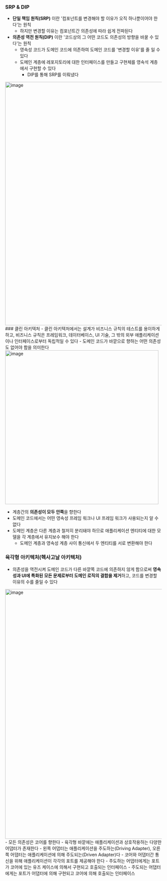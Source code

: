 ### SRP & DIP
- **단일 책임 원칙(SRP)** 이란 '컴포넌트를 변경해야 할 이유가 오직 하나뿐이어야 한다'는 원칙
	- 하지만 변경할 이유는 컴포넌트간 의존성에 따라 쉽게 전파된다
- **의존성 역전 원칙(DIP)** 이란 '코드상의 그 어떤 코드도 의존성의 방향을 바꿀 수 있다'는 원칙
	- 영속성 코드가 도메인 코드에 의존하여 도메인 코드를 '변경할 이유'를 줄 일 수 있다
	- 도메인 계층에 레포지토리에 대한 인터페이스를 만들고 구현체를 영속석 계층에서 구현할 수 있다
		- DIP를 통해 SRP를 이뤄냈다
<img width="780" alt="image" src="https://github.com/seung-hun-h/record/assets/60502370/79efa15a-10e5-4358-9bd1-63802ebdd6e3">
### 클린 아키텍처
- 클린 아키텍처에서는 설계가 비즈니스 규칙의 테스트를 용이하게 하고, 비즈니스 규칙은 프레임워크, 데이터베이스, UI 기술, 그 밖의 외부 애플리케이션이나 인터페이스로부터 독립적일 수 있다
	- 도메인 코드가 바깥으로 향하는 어떤 의존성도 없어야 함을 의미한다

<img width="493" alt="image" src="https://github.com/seung-hun-h/record/assets/60502370/27dac43f-1631-4b1a-9430-8451220e8c9d">

- 계층간의 **의존성이 모두 안쪽**을 향한다
- 도메인 코드에서는 어떤 영속성 프레임 워크나 UI 프레임 워크가 사용되는지 알 수 없다
- 도메인 계층은 다른 계층과 철저히 분리돼야 하므로 애플리케이션 엔티티에 대한 모델을 각 계층에서 유지보수 해야 한다
	- 도메인 계층과 영속성 계층 사이 통신에서 두 엔티티를 서로 변환해야 한다

### 육각형 아키텍처(헥사고날 아키텍처)
- 의존성을 역전시켜 도메인 코드가 다른 바깥쪽 코드에 의존하지 않게 함으로써 **영속성과 UI에 특화된 모든 문제로부터 도메인 로직의 결합을 제거**하고, 코드를 변경할 이유의 수를 줄일 수 있다
<img width="800" alt="image" src="https://github.com/seung-hun-h/record/assets/60502370/6e21dd4b-c25e-408a-a366-dc5bdacbbd2e">
- 모든 의존성은 코어를 향한다
- 육각형 바깥에는 애플리케이션과 상호작용하는 다양한 어댑터가 존재한다
- 왼쪽 어댑터는 애플리케이션을 주도하는(Driving Adapter), 오른쪽 어댑터는 애플리케이션에 의해 주도되는(Driven Adapter)다
- 코어와 어댑터간 통신을 위해 애플리케이션이 각각의 포트를 제공해야 한다
	- 주도하는 어댑터에게는 포트가 코어에 있는 유즈 케이스에 의해서 구현되고 호출되는 인터페이스
	- 주도되는 어댑터에게는 포트가 어댑터에 의해 구현되고 코어에 의해 호출되는 인터페이스